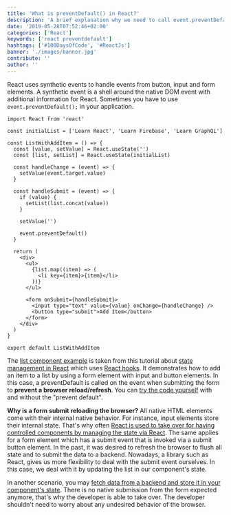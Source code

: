 ```yaml
---
title: 'What is preventDefault() in React?'
description: 'A brief explanation why we need to call event.preventDefault() on button, form, or submit events ...'
date: '2019-05-28T07:52:46+02:00'
categories: ['React']
keywords: ['react preventdefault']
hashtags: ['#100DaysOfCode', '#ReactJs']
banner: './images/banner.jpg'
contribute: ''
author: ''
---
```


<Sponsorship />

React uses synthetic events to handle events from button, input and form elements. A synthetic event is a shell around the native DOM event with additional information for React. Sometimes you have to use `event.preventDefault();` in your application.

```javascript{24}
import React from 'react'

const initialList = ['Learn React', 'Learn Firebase', 'Learn GraphQL']

const ListWithAddItem = () => {
  const [value, setValue] = React.useState('')
  const [list, setList] = React.useState(initialList)

  const handleChange = (event) => {
    setValue(event.target.value)
  }

  const handleSubmit = (event) => {
    if (value) {
      setList(list.concat(value))
    }

    setValue('')

    event.preventDefault()
  }

  return (
    <div>
      <ul>
        {list.map((item) => (
          <li key={item}>{item}</li>
        ))}
      </ul>

      <form onSubmit={handleSubmit}>
        <input type="text" value={value} onChange={handleChange} />
        <button type="submit">Add Item</button>
      </form>
    </div>
  )
}

export default ListWithAddItem
```

The [list component example](/react-list-component) is taken from this tutorial about [state management in React](/react-state/) which uses [React hooks](/react-hooks/). It demonstrates how to add an item to a list by using a form element with input and button elements. In this case, a preventDefault is called on the event when submitting the form to **prevent a browser reload/refresh**. You can [try the code yourself](https://github.com/the-road-to-learn-react/react-list-component) with and without the "prevent default".

**Why is a form submit reloading the browser?** All native HTML elements come with their internal native behavior. For instance, input elements store their internal state. That's why often [React is used to take over for having controlled components by managing the state via React](/react-controlled-components/). The same applies for a form element which has a submit event that is invoked via a submit button element. In the past, it was desired to refresh the browser to flush all state and to submit the data to a backend. Nowadays, a library such as React, gives us more flexibility to deal with the submit event ourselves. In this case, we deal with it by updating the list in our component's state.

In another scenario, you may [fetch data from a backend and store it in your component's state](/react-fetching-data). There is no native submission from the form expected anymore, that's why the developer is able to take over. The developer shouldn't need to worry about any undesired behavior of the browser.
